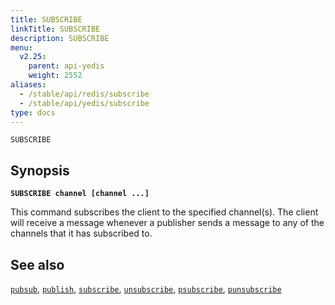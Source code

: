 ```yaml
---
title: SUBSCRIBE
linkTitle: SUBSCRIBE
description: SUBSCRIBE
menu:
  v2.25:
    parent: api-yedis
    weight: 2552
aliases:
  - /stable/api/redis/subscribe
  - /stable/api/yedis/subscribe
type: docs
---
```


`SUBSCRIBE`

## Synopsis

**`SUBSCRIBE channel [channel ...]`**

This command subscribes the client to the specified channel(s). The client will receive a message whenever a
publisher sends a message to any of the channels that it has subscribed to.

## See also

[`pubsub`](../pubsub/),
[`publish`](../publish/),
[`subscribe`](../subscribe/),
[`unsubscribe`](../unsubscribe/),
[`psubscribe`](../psubscribe/),
[`punsubscribe`](../punsubscribe/)
